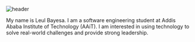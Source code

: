 ![header](https://capsule-render.vercel.app/api?type=waving&color=auto&height=300&section=header&text=Welcome%20To&fontSize=90)

My name is Leul Bayesa. I am a software engineering student at Addis Ababa Institute of Technology (AAiT). I am interested in using technology to solve real-world challenges and provide strong leadership.



